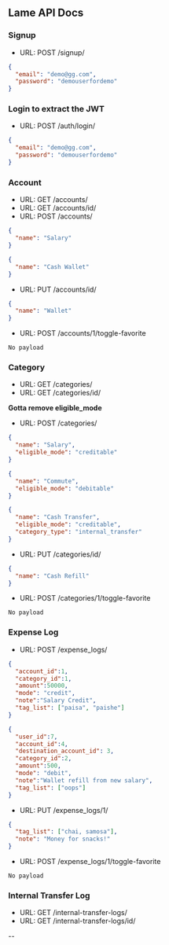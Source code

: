 ## Lame API Docs

### Signup
- URL: POST /signup/
```json
{
  "email": "demo@gg.com",
  "password": "demouserfordemo"
}
```

### Login to extract the JWT
- URL: POST /auth/login/
```json
{
  "email": "demo@gg.com",
  "password": "demouserfordemo"
}
```

### Account
- URL: GET /accounts/
- URL: GET /accounts/id/
- URL: POST /accounts/

```json
{
  "name": "Salary"
}
```

```json
{
  "name": "Cash Wallet"
}
```
- URL: PUT /accounts/id/

```json
{
  "name": "Wallet"
}
```

- URL: POST /accounts/1/toggle-favorite
```
No payload
```


### Category
- URL: GET /categories/
- URL: GET /categories/id/

**Gotta remove eligible_mode**
- URL: POST /categories/

```json
{
  "name": "Salary",
  "eligible_mode": "creditable"
}
```

```json
{
  "name": "Commute",
  "eligible_mode": "debitable"
}
```

```json
{
  "name": "Cash Transfer",
  "eligible_mode": "creditable",
  "category_type": "internal_transfer"
}
```
- URL: PUT /categories/id/
```json
{
  "name": "Cash Refill"
}
```

- URL: POST /categories/1/toggle-favorite
```
No payload
```


### Expense Log
- URL: POST /expense_logs/

```json
{
  "account_id":1,
  "category_id":1,
  "amount":50000,
  "mode": "credit",
  "note":"Salary Credit",
  "tag_list": ["paisa", "paishe"]
}
```

```json
{
  "user_id":7,
  "account_id":4,
  "destination_account_id": 3,
  "category_id":2,
  "amount":500,
  "mode": "debit",
  "note":"Wallet refill from new salary",
  "tag_list": ["oops"]
}
```

- URL: PUT /expense_logs/1/
```json
{
  "tag_list": ["chai, samosa"],
  "note": "Money for snacks!"
}
```

- URL: POST /expense_logs/1/toggle-favorite
```
No payload
```


### Internal Transfer Log
- URL: GET /internal-transfer-logs/
- URL: GET /internal-transfer-logs/id/

--
